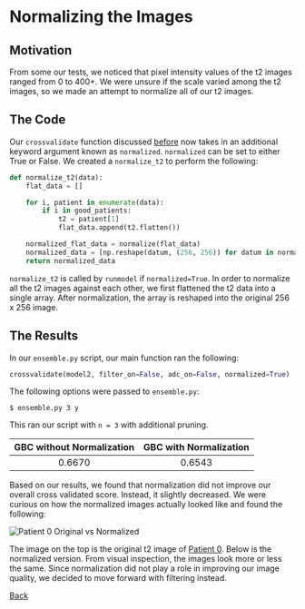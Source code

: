 # Normalizing the Images

## Motivation 

From some our tests, we noticed that pixel intensity values of the t2 images ranged from 0 to 400+. We were unsure if the scale varied among the t2 images, so we made an attempt to normalize all of our t2 images. 

## The Code

Our `crossvalidate` function discussed [before](https://ardunn.github.io/cs188/052417) now takes in an additional keyword argument known as `normalized`. `normalized` can be set to either True or False. We created a `normalize_t2` to perform the following: 

```python
def normalize_t2(data):
    flat_data = []

    for i, patient in enumerate(data):
        if i in good_patients:
            t2 = patient[1]
            flat_data.append(t2.flatten())

    normalized_flat_data = normalize(flat_data)
    normalized_data = [np.reshape(datum, (256, 256)) for datum in normalized_flat_data]
    return normalized_data
```

`normalize_t2` is called by `runmodel` if `normalized=True`. In order to normalize all the t2 images against each other, we first flattened the t2 data into a single array. After normalization, the array is reshaped into the original 256 x 256 image. 

## The Results 

In our `ensemble.py` script, our main function ran the following: 

```python
crossvalidate(model2, filter_on=False, adc_on=False, normalized=True)
```

The following options were passed to `ensemble.py`: 

```
$ ensemble.py 3 y
```

This ran our script with `n = 3` with additional pruning. 

| GBC without Normalization                                  | GBC with Normalization        |
|:----------------------------------------------------------:|:-----------------------------:|
| 0.6670                                                     | 0.6543                        |


Based on our results, we found that normalization did not improve our overall cross validated score. Instead, it slightly decreased. We were curious on how the normalized images actually looked like and found the following: 

![Patient 0 Original vs Normalized][patient0_normalized]

The image on the top is the original t2 image of [Patient 0](https://github.com/ardunn/cs188/tree/master/pyprostate/graphics/patient0). Below is the normalized version. From visual inspection, the images look more or less the same. Since normalization did not play a role in improving our image quality, we decided to move forward with filtering instead. 

[Back](./)


[patient0_normalized]: https://raw.githubusercontent.com/ardunn/cs188/master/docs/normalized_graphics/patient1.png
